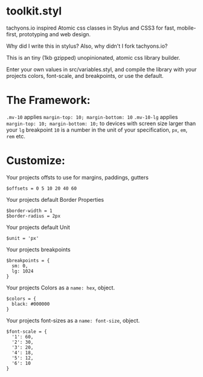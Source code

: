 # toolkit.styl
tachyons.io inspired Atomic css classes in Stylus and CSS3 for fast, mobile-first, prototyping and web design.


Why did I write this in stylus? Also, why didn't I fork tachyons.io?

This is an tiny (1kb gzipped) unopinionated, atomic css library builder. 

Enter your own values in src/variables.styl, and compile the library with your projects colors, font-scale, and breakpoints, or use the default.

# The Framework:
`.mv-10` applies `margin-top: 10; margin-bottom: 10`
`.mv-10-lg` applies `margin-top: 10; margin-bottom: 10;` to devices with screen size larger than your `lg` breakpoint
`10` is a number in the unit of your specification, `px`, `em`, `rem` etc.

# Customize:

Your projects offsts to use for margins, paddings, gutters
```
$offsets = 0 5 10 20 40 60
```

Your projects default Border Properties
```
$border-width = 1
$border-radius = 2px
```

Your projects default Unit
```
$unit = 'px'
```

Your projects breakpoints
```
$breakpoints = {
  sm: 0,
  lg: 1024
}
```

Your projects Colors as a `name: hex`, object.
```
$colors = {
  black: #000000
}
```

Your projects font-sizes as a `name: font-size`, object.
```
$font-scale = {
  '1': 60,
  '2': 30,
  '3': 20,
  '4': 18,
  '5': 12,
  '6': 10
}
```
